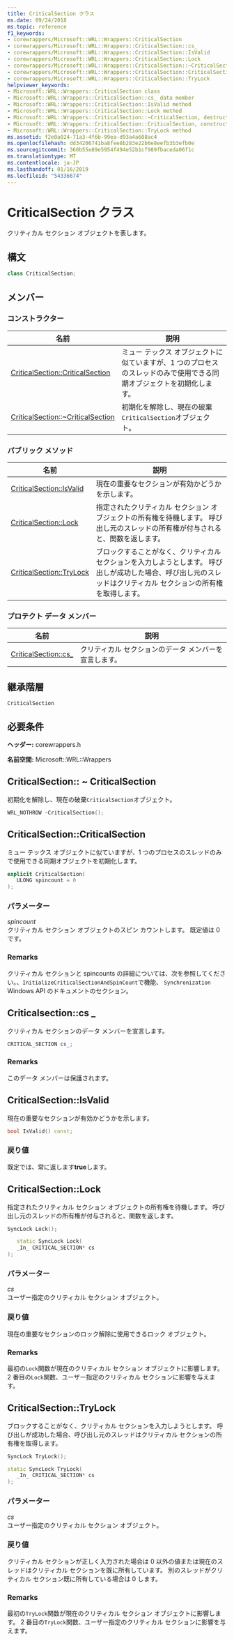 ```yaml
---
title: CriticalSection クラス
ms.date: 09/24/2018
ms.topic: reference
f1_keywords:
- corewrappers/Microsoft::WRL::Wrappers::CriticalSection
- corewrappers/Microsoft::WRL::Wrappers::CriticalSection::cs_
- corewrappers/Microsoft::WRL::Wrappers::CriticalSection::IsValid
- corewrappers/Microsoft::WRL::Wrappers::CriticalSection::Lock
- corewrappers/Microsoft::WRL::Wrappers::CriticalSection::~CriticalSection
- corewrappers/Microsoft::WRL::Wrappers::CriticalSection::CriticalSection
- corewrappers/Microsoft::WRL::Wrappers::CriticalSection::TryLock
helpviewer_keywords:
- Microsoft::WRL::Wrappers::CriticalSection class
- Microsoft::WRL::Wrappers::CriticalSection::cs_ data member
- Microsoft::WRL::Wrappers::CriticalSection::IsValid method
- Microsoft::WRL::Wrappers::CriticalSection::Lock method
- Microsoft::WRL::Wrappers::CriticalSection::~CriticalSection, destructor
- Microsoft::WRL::Wrappers::CriticalSection::CriticalSection, constructor
- Microsoft::WRL::Wrappers::CriticalSection::TryLock method
ms.assetid: f2e0a024-71a3-4f6b-99ea-d93a4a608ac4
ms.openlocfilehash: dd34206741ba8fee8b283e22b6e8eefb3b3efb0e
ms.sourcegitcommit: 360b55e89e5954f494e52b1cf989fbaceda06f1c
ms.translationtype: MT
ms.contentlocale: ja-JP
ms.lasthandoff: 01/16/2019
ms.locfileid: "54336674"
---
```

# <a name="criticalsection-class"></a>CriticalSection クラス

クリティカル セクション オブジェクトを表します。

## <a name="syntax"></a>構文

```cpp
class CriticalSection;
```

## <a name="members"></a>メンバー

### <a name="constructor"></a>コンストラクター

名前                                                        | 説明
----------------------------------------------------------- | --------------------------------------------------------------------------------------------------------------------------------
[CriticalSection::CriticalSection](#criticalsection)        | ミュー テックス オブジェクトに似ていますが、1 つのプロセスのスレッドのみで使用できる同期オブジェクトを初期化します。
[CriticalSection::~CriticalSection](#tilde-criticalsection) | 初期化を解除し、現在の破棄`CriticalSection`オブジェクト。

### <a name="public-methods"></a>パブリック メソッド

名前                                 | 説明
------------------------------------ | ---------------------------------------------------------------------------------------------------------------------------------------------
[CriticalSection::IsValid](#isvalid) | 現在の重要なセクションが有効かどうかを示します。
[CriticalSection::Lock](#lock)       | 指定されたクリティカル セクション オブジェクトの所有権を待機します。 呼び出し元のスレッドの所有権が付与されると、関数を返します。
[CriticalSection::TryLock](#trylock) | ブロックすることがなく、クリティカル セクションを入力しようとします。 呼び出しが成功した場合、呼び出し元のスレッドはクリティカル セクションの所有権を取得します。

### <a name="protected-data-members"></a>プロテクト データ メンバー

名前                        | 説明
--------------------------- | ----------------------------------------
[CriticalSection::cs_](#cs) | クリティカル セクションのデータ メンバーを宣言します。

## <a name="inheritance-hierarchy"></a>継承階層

`CriticalSection`

## <a name="requirements"></a>必要条件

**ヘッダー:** corewrappers.h

**名前空間:** Microsoft::WRL::Wrappers

## <a name="tilde-criticalsection"></a>CriticalSection:: ~ CriticalSection

初期化を解除し、現在の破棄`CriticalSection`オブジェクト。

```cpp
WRL_NOTHROW ~CriticalSection();
```

## <a name="criticalsection"></a>CriticalSection::CriticalSection

ミュー テックス オブジェクトに似ていますが、1 つのプロセスのスレッドのみで使用できる同期オブジェクトを初期化します。

```cpp
explicit CriticalSection(
   ULONG spincount = 0
);
```

### <a name="parameters"></a>パラメーター

*spincount*<br/>
クリティカル セクション オブジェクトのスピン カウントします。 既定値は 0 です。

### <a name="remarks"></a>Remarks

クリティカル セクションと spincounts の詳細については、次を参照してください。、`InitializeCriticalSectionAndSpinCount`で機能、 `Synchronization` Windows API のドキュメントのセクション。

## <a name="cs"></a>Criticalsection::cs _

クリティカル セクションのデータ メンバーを宣言します。

```cpp
CRITICAL_SECTION cs_;
```

### <a name="remarks"></a>Remarks

このデータ メンバーは保護されます。

## <a name="isvalid"></a>CriticalSection::IsValid

現在の重要なセクションが有効かどうかを示します。

```cpp
bool IsValid() const;
```

### <a name="return-value"></a>戻り値

既定では、常に返します**true**します。

## <a name="lock"></a>CriticalSection::Lock

指定されたクリティカル セクション オブジェクトの所有権を待機します。 呼び出し元のスレッドの所有権が付与されると、関数を返します。

```cpp
SyncLock Lock();

   static SyncLock Lock(
   _In_ CRITICAL_SECTION* cs
);
```

### <a name="parameters"></a>パラメーター

*cs*<br/>
ユーザー指定のクリティカル セクション オブジェクト。

### <a name="return-value"></a>戻り値

現在の重要なセクションのロック解除に使用できるロック オブジェクト。

### <a name="remarks"></a>Remarks

最初の`Lock`関数が現在のクリティカル セクション オブジェクトに影響します。 2 番目の`Lock`関数、ユーザー指定のクリティカル セクションに影響を与えます。

## <a name="trylock"></a>CriticalSection::TryLock

ブロックすることがなく、クリティカル セクションを入力しようとします。 呼び出しが成功した場合、呼び出し元のスレッドはクリティカル セクションの所有権を取得します。

```cpp
SyncLock TryLock();

static SyncLock TryLock(
   _In_ CRITICAL_SECTION* cs
);
```

### <a name="parameters"></a>パラメーター

*cs*<br/>
ユーザー指定のクリティカル セクション オブジェクト。

### <a name="return-value"></a>戻り値

クリティカル セクションが正しく入力された場合は 0 以外の値または現在のスレッドはクリティカル セクションを既に所有しています。 別のスレッドがクリティカル セクション既に所有している場合は 0 します。

### <a name="remarks"></a>Remarks

最初の`TryLock`関数が現在のクリティカル セクション オブジェクトに影響します。 2 番目の`TryLock`関数、ユーザー指定のクリティカル セクションに影響を与えます。
